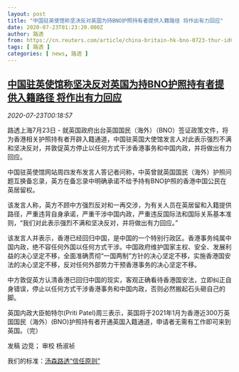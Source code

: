 ```yaml
---
layout: post
title: "中国驻英使馆称坚决反对英国为持BNO护照持有者提供入籍路径 将作出有力回应"
date: 2020-07-23T01:23:20.000Z
author: 路透
from: https://cn.reuters.com/article/china-britain-hk-bno-0723-thur-idCNKCS24O00Z
tags: [ 路透 ]
categories: [ news, 路透 ]
---
```

<!--1595467400000-->
[中国驻英使馆称坚决反对英国为持BNO护照持有者提供入籍路径 将作出有力回应](https://cn.reuters.com/article/china-britain-hk-bno-0723-thur-idCNKCS24O00Z)
------

<div>
<div><i>2020-07-23T00:18:57</i></div><div class="StandardArticleBody_body"><p>路透上海7月23日 - 就英国政府出台英国国民（海外）（BNO）签证政策文件，将为香港相关护照持有者开辟入籍通道，中国驻英国大使馆发言人对此表示强烈不满和坚决反对，并敦促英方停止以任何方式干涉香港事务和中国内政，并将做出有力回应。 </p><p>中国驻英使馆网站周四发布发言人答记者问称，中英曾就英国国民（海外）护照问题互换备忘录，英方在备忘录中明确承诺不给予持有BNO护照的香港中国公民在英居留权。 </p><p>该发言人称，英方不顾中方强烈反对和一再交涉，为有关人员在英居留和入籍提供路径，严重违背自身承诺，严重干涉中国内政，严重违反国际法和国际关系基本准则，“我们对此表示强烈不满和坚决反对，并将做出有力回应。” </p><p>该发言人并表示，香港已经回归中国，是中国的一个特别行政区。香港事务纯属中国内政，绝不容任何外国以任何方式干涉。中国政府维护国家主权、安全、发展利益的决心坚定不移，全面准确贯彻“一国两制”方针的决心坚定不移，实施香港国安法的决心坚定不移，反对任何外部势力干预香港事务的决心坚定不移。 </p><p>中方敦促英方认清香港已回归中国的现实，客观正确看待香港国安法，立即纠正自身错误，停止以任何方式干涉香港事务和中国内政，否则必然搬起石头砸自己的脚。 </p><p>英国内政大臣帕特尔(Priti Patel)周三表示，英国将于2021年1月为香港近300万英国国民（海外）(BNO)护照持有者开通英国入籍通道，申请者无需有工作即可来到英国。（完） </p><p>发稿 边竞； 审校 杨淑祯</p><div class="StandardArticleBody_trustBadgeContainer"><span class="StandardArticleBody_trustBadgeTitle">我们的标准：</span><span class="trustBadgeUrl"><a href="https://www.thomsonreuters.cn/content/dam/openweb/documents/pdf/china/brochures/about-us-1.pdf">汤森路透“信任原则”</a></span></div></div>
</div>
